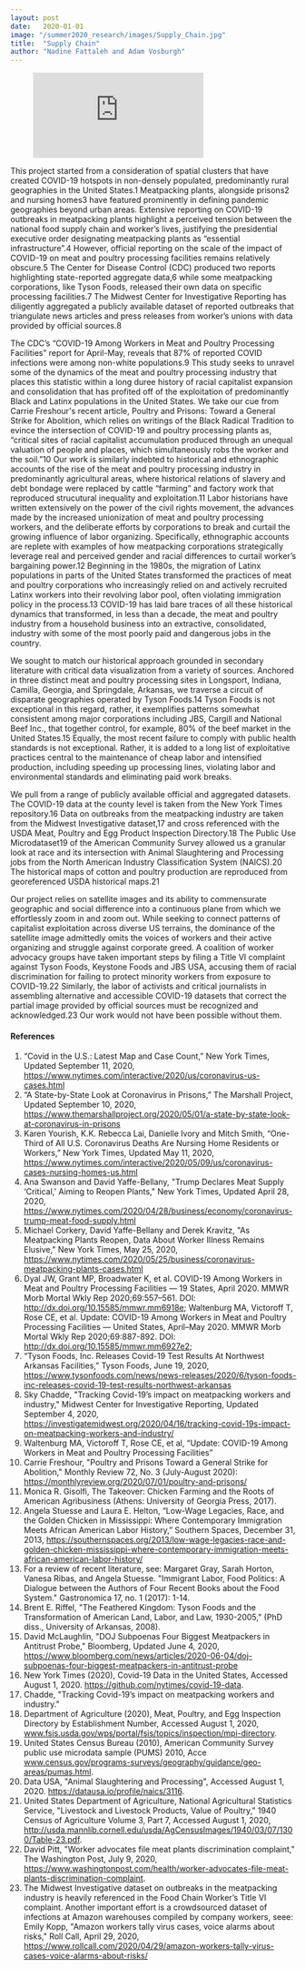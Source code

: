```yaml
---
layout: post
date:   2020-01-01
image: "/summer2020_research/images/Supply_Chain.jpg"
title:  "Supply Chain"
author: "Nadine Fattaleh and Adam Vosburgh"
---
```


<!-- blank line -->
<figure class="video_container">
  <iframe src="https://www.youtube.com/embed/XKQqqakppRI" frameborder="0" allowfullscreen="true" class="full"> </iframe>
</figure>
<!-- blank line -->

This project started from a consideration of spatial clusters that have created COVID-19 hotspots in non-densely populated, predominantly rural geographies in the United States.1 Meatpacking plants, alongside prisons2 and nursing homes3 have featured prominently in defining pandemic geographies beyond urban areas. Extensive reporting on COVID-19 outbreaks in meatpacking plants highlight a  perceived tension between the national food supply chain and worker’s lives, justifying the presidential executive order designating meatpacking plants as “essential infrastructure”.4 However, official reporting on the scale of the impact of COVID-19 on meat and poultry processing facilities remains relatively obscure.5 The Center for Disease Control (CDC) produced two reports highlighting state-reported aggregate data,6 while some meatpacking corporations, like Tyson Foods, released their own data on specific processing facilities.7 The Midwest Center for Investigative Reporting has diligently aggregated a publicly available dataset of reported outbreaks that triangulate news articles and press releases from worker’s unions with data provided by official sources.8 

The CDC’s “COVID-19 Among Workers in Meat and Poultry Processing Facilities” report for April-May, reveals that 87% of reported COVID infections were among non-white populations.9 This study seeks to unravel some of the dynamics of the meat and poultry processing industry that places this statistic within a long duree history of racial capitalist expansion and consolidation that has profited off of the exploitation of predominantly Black and Latinx populations in the United States. We take our cue from Carrie Freshour's recent article, Poultry and Prisons: Toward a General Strike for Abolition, which relies on writings of the Black Radical Tradition to evince the intersection of COVID-19 and poultry processing plants as, “critical sites of racial capitalist accumulation produced through an unequal valuation of people and places, which simultaneously robs the worker and the soil.”10 Our work is similarly indebted to historical and ethnographic accounts of the rise of the meat and poultry processing industry in predominantly agricultural areas, where historical relations of slavery and debt bondage were replaced by cattle “farming” and factory work that reproduced strucutural inequality and exploitation.11 Labor historians have written extensively on the power of the civil rights movement, the advances made by the increased unionization of meat and poultry processing workers, and the deliberate efforts by corporations to break and curtail the growing influence of labor organizing. Specifically, ethnographic accounts are replete with examples of how meatpacking corporations strategically leverage real and perceived gender and racial differences to curtail worker’s bargaining power.12 Beginning in the 1980s, the migration of Latinx populations in parts of the United States transformed the practices of meat and poultry corporations who increasingly relied on and actively recruited Latinx workers into their revolving labor pool, often violating immigration policy in the process.13 COVID-19 has laid bare traces of all these historical dynamics that transformed, in less than a decade, the meat and poultry industry from a household business into an extractive, consolidated, industry with some of the most poorly paid and dangerous jobs in the country. 

We sought to match our historical approach grounded in secondary literature with critical data visualization from a variety of sources. Anchored in three distinct meat and poultry processing sites in Longsport, Indiana, Camilla, Georgia, and Springdale, Arkansas, we traverse a circuit of disparate geographies operated by Tyson Foods.14 Tyson Foods is not exceptional in this regard, rather, it exemplifies patterns somewhat consistent among major corporations including JBS, Cargill and National Beef Inc., that together control, for example, 80% of the beef market in the United States.15 Equally, the most recent failure to comply with public health standards is not exceptional. Rather, it is added to a long list of exploitative practices central to the maintenance of cheap labor and intensified production, including speeding up processing lines, violating labor and environmental standards and eliminating paid work breaks. 

We pull from a range of publicly available official and aggregated datasets. The COVID-19 data at the county level is taken from the New York Times repository.16 Data on outbreaks from the meatpacking industry are taken from the Midwest Investigative dataset,17 and cross referenced with the USDA Meat, Poultry and Egg Product Inspection Directory.18 The Public Use Microdataset19 of the American Community Survey allowed us a granular look at race and its intersection with Animal Slaughtering and Processing jobs from the North American Industry Classification System (NAICS).20 The historical maps of cotton and poultry production are reproduced from georeferenced USDA historical maps.21 

Our project relies on satellite images and its ability to commensurate geographic and social difference into a continuous plane from which we effortlessly zoom in and zoom out. While seeking to connect patterns of capitalist exploitation across diverse US terrains, the dominance of the satellite image admittedly omits the voices of workers and their active organizing and struggle against corporate greed. A coalition of worker advocacy groups have taken important steps by filing a Title VI complaint against Tyson Foods, Keystone Foods and JBS USA, accusing them of racial discrimination for failing to protect minority workers from exposure to COVID-19.22 Similarly, the labor of activists and critical journalists in assembling alternative and accessible COVID-19 datasets that correct the partial image provided by official sources must be recognized and acknowledged.23 Our work would not have been possible without them. 

#### References 

1. “Covid in the U.S.: Latest Map and Case Count,” New York Times, Updated September 11, 2020, https://www.nytimes.com/interactive/2020/us/coronavirus-us-cases.html
1.  “A State-by-State Look at Coronavirus in Prisons,” The Marshall Project, Updated September 10, 2020, https://www.themarshallproject.org/2020/05/01/a-state-by-state-look-at-coronavirus-in-prisons
1. Karen Yourish, K.K. Rebecca Lai, Danielle Ivory and Mitch Smith, “One-Third of All U.S. Coronavirus Deaths Are Nursing Home Residents or Workers,” New York Times, Updated May 11, 2020, https://www.nytimes.com/interactive/2020/05/09/us/coronavirus-cases-nursing-homes-us.html 
1. Ana Swanson and David Yaffe-Bellany, "Trump Declares Meat Supply ‘Critical,’ Aiming to Reopen Plants," New York Times, Updated April 28, 2020, https://www.nytimes.com/2020/04/28/business/economy/coronavirus-trump-meat-food-supply.html
1.  Michael Corkery, David Yaffe-Bellany and Derek Kravitz, "As Meatpacking Plants Reopen, Data About Worker Illness Remains Elusive," New York Times, May 25, 2020, https://www.nytimes.com/2020/05/25/business/coronavirus-meatpacking-plants-cases.html
1.  Dyal JW, Grant MP, Broadwater K, et al. COVID-19 Among Workers in Meat and Poultry Processing Facilities ― 19 States, April 2020. MMWR Morb Mortal Wkly Rep 2020;69:557–561. DOI: http://dx.doi.org/10.15585/mmwr.mm6918e; Waltenburg MA, Victoroff T, Rose CE, et al. Update: COVID-19 Among Workers in Meat and Poultry Processing Facilities ― United States, April–May 2020. MMWR Morb Mortal Wkly Rep 2020;69:887-892. DOI: http://dx.doi.org/10.15585/mmwr.mm6927e2; 
1.  “Tyson Foods, Inc. Releases Covid-19 Test Results At Northwest Arkansas Facilities,” Tyson Foods, June 19, 2020, https://www.tysonfoods.com/news/news-releases/2020/6/tyson-foods-inc-releases-covid-19-test-results-northwest-arkansas
1.  Sky Chadde, "Tracking Covid-19’s impact on meatpacking workers and industry," Midwest Center for Investigative Reporting, Updated September 4, 2020, https://investigatemidwest.org/2020/04/16/tracking-covid-19s-impact-on-meatpacking-workers-and-industry/
1.  Waltenburg MA, Victoroff T, Rose CE, et al, “Update: COVID-19 Among Workers in Meat and Poultry Processing Facilities”
1.  Carrie Freshour, "Poultry and Prisons Toward a General Strike for Abolition," Monthly Review 72, No. 3 (July-August 2020): https://monthlyreview.org/2020/07/01/poultry-and-prisons/ 
1.  Monica R. Gisolfi, The Takeover: Chicken Farming and the Roots of American Agribusiness (Athens: University of Georgia Press, 2017). 
1.  Angela Stuesse and Laura E. Helton, “Low-Wage Legacies, Race, and the Golden Chicken in Mississippi: Where Contemporary Immigration Meets African American Labor History,” Southern Spaces, December 31, 2013, https://southernspaces.org/2013/low-wage-legacies-race-and-golden-chicken-mississippi-where-contemporary-immigration-meets-african-american-labor-history/
1.  For a review of recent literature, see: Margaret Gray, Sarah Horton, Vanesa Ribas, and Angela Stuesse. "Immigrant Labor, Food Politics: A Dialogue between the Authors of Four Recent Books about the Food System." Gastronomica 17, no. 1 (2017): 1-14.
1.  Brent E. Riffel, "The Feathered Kingdom: Tyson Foods and the Transformation of American Land, Labor, and Law, 1930-2005," (PhD diss., University of Arkansas, 2008). 
1.  David McLaughlin, "DOJ Subpoenas Four Biggest Meatpackers in Antitrust Probe," Bloomberg, Updated June 4, 2020, https://www.bloomberg.com/news/articles/2020-06-04/doj-subpoenas-four-biggest-meatpackers-in-antitrust-probe
1.  New York Times (2020), Covid-19 Data in the United States, Accessed August 1, 2020. https://github.com/nytimes/covid-19-data. 
1.  Chadde, "Tracking Covid-19’s impact on meatpacking workers and industry."
1.  Department of Agriculture (2020), Meat, Poultry, and Egg Inspection Directory by Establishment Number, Accessed August 1, 2020, www.fsis.usda.gov/wps/portal/fsis/topics/inspection/mpi-directory. 
1.  United States Census Bureau (2010), American Community Survey public use microdata sample (PUMS) 2010, Acce www.census.gov/programs-surveys/geography/guidance/geo-areas/pumas.html. 
1.  Data USA, "Animal Slaughtering and Processing", Accessed August 1, 2020. https://datausa.io/profile/naics/3116. 
1.  United States Department of Agriculture, National Agricultural Statistics Service, "Livestock and Livestock Products, Value of Poultry,” 1940 Census of Agriculture Volume 3, Part 7, Accessed August 1, 2020, http://usda.mannlib.cornell.edu/usda/AgCensusImages/1940/03/07/1300/Table-23.pdf. 
1.  David Pitt, "Worker advocates file meat plants discrimination complaint," The Washington Post, July 9, 2020, https://www.washingtonpost.com/health/worker-advocates-file-meat-plants-discrimination-complaint.
1.  The Midwest Investigative dataset on outbreaks in the meatpacking industry is heavily referenced in the Food Chain Worker’s Title VI complaint. Another important effort is a crowdsourced dataset of infections at Amazon warehouses compiled by company workers, seee: Emily Kopp, "Amazon workers tally virus cases, voice alarms about risks," Roll Call, April 29, 2020, https://www.rollcall.com/2020/04/29/amazon-workers-tally-virus-cases-voice-alarms-about-risks/
